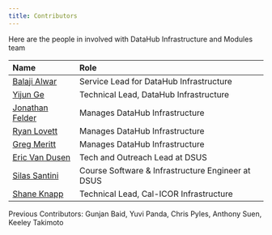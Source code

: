 ```yaml
---
title: Contributors
---
```


Here are the people in involved with DataHub Infrastructure and Modules team

| Name | Role |
| :--- | :--- |
| [Balaji Alwar](mailto:balajialwar@berkeley.edu) | Service Lead for DataHub Infrastructure 
| [Yijun Ge](mailto:yijunge@berkeley.edu) | Technical Lead, DataHub Infrastructure |
| [Jonathan Felder](mailto:felder@berkeley.edu) | Manages DataHub Infrastructure |
| [Ryan Lovett](mailto:rylo@berkeley.edu) | Manages DataHub Infrastructure |
| [Greg Meritt](mailto:gmeritt@berkeley.edu) | Manages DataHub Infrastructure |
| [Eric Van Dusen](mailto:ericvd@berkeley.edu) | Tech and Outreach Lead at DSUS |
| [Silas Santini](mailto:silascs@berkeley.edu) | Course Software & Infrastructure Engineer at DSUS |
| [Shane Knapp](mailto:sknapp@berkeley.edu) | Technical Lead, Cal-ICOR Infrastructure |


Previous Contributors:
Gunjan Baid, Yuvi Panda, Chris Pyles, Anthony Suen, Keeley Takimoto

